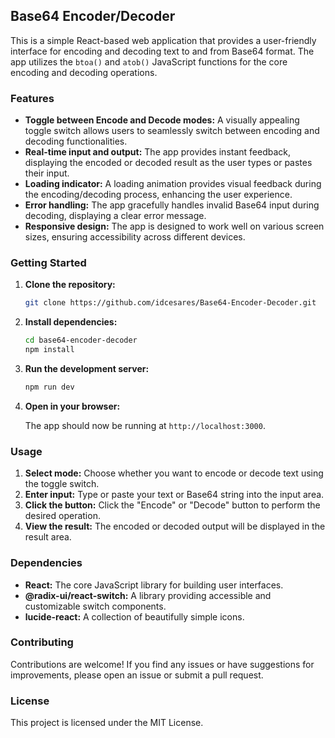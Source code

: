 ## Base64 Encoder/Decoder

This is a simple React-based web application that provides a user-friendly interface for encoding and decoding text to and from Base64 format. The app utilizes the `btoa()` and `atob()` JavaScript functions for the core encoding and decoding operations.

### Features

* **Toggle between Encode and Decode modes:** A visually appealing toggle switch allows users to seamlessly switch between encoding and decoding functionalities.
* **Real-time input and output:** The app provides instant feedback, displaying the encoded or decoded result as the user types or pastes their input.
* **Loading indicator:** A loading animation provides visual feedback during the encoding/decoding process, enhancing the user experience.
* **Error handling:** The app gracefully handles invalid Base64 input during decoding, displaying a clear error message.
* **Responsive design:** The app is designed to work well on various screen sizes, ensuring accessibility across different devices.

### Getting Started

1. **Clone the repository:**

   ```bash
   git clone https://github.com/idcesares/Base64-Encoder-Decoder.git
   ```

2. **Install dependencies:**

   ```bash
   cd base64-encoder-decoder
   npm install
   ```

3. **Run the development server:**

   ```bash
   npm run dev
   ```

4. **Open in your browser:**

   The app should now be running at `http://localhost:3000`.

### Usage

1. **Select mode:** Choose whether you want to encode or decode text using the toggle switch.
2. **Enter input:** Type or paste your text or Base64 string into the input area.
3. **Click the button:** Click the "Encode" or "Decode" button to perform the desired operation.
4. **View the result:** The encoded or decoded output will be displayed in the result area.

### Dependencies

* **React:** The core JavaScript library for building user interfaces.
* **@radix-ui/react-switch:** A library providing accessible and customizable switch components.
* **lucide-react:** A collection of beautifully simple icons.

### Contributing

Contributions are welcome! If you find any issues or have suggestions for improvements, please open an issue or submit a pull request.

### License

This project is licensed under the MIT License.

